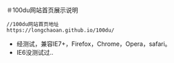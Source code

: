 ＃100du网站首页展示说明
```
//100du网站首页地址
https://longchaoan.github.io/100du/
```
* 经测试，兼容IE7+，Firefox，Chrome，Opera，safari。
* IE6没测试过..
